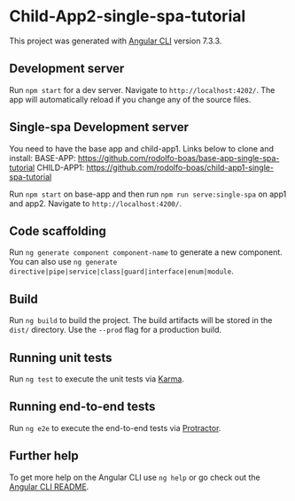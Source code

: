 # Child-App2-single-spa-tutorial

This project was generated with [Angular CLI](https://github.com/angular/angular-cli) version 7.3.3.

## Development server

Run `npm start` for a dev server. Navigate to `http://localhost:4202/`. The app will automatically reload if you change any of the source files.

## Single-spa Development server

You need to have the base app and child-app1. Links below to clone and install:
BASE-APP: https://github.com/rodolfo-boas/base-app-single-spa-tutorial
CHILD-APP1: https://github.com/rodolfo-boas/child-app1-single-spa-tutorial

Run `npm start` on base-app and then run `npm run serve:single-spa` on app1 and app2. Navigate to `http://localhost:4200/`.

## Code scaffolding

Run `ng generate component component-name` to generate a new component. You can also use `ng generate directive|pipe|service|class|guard|interface|enum|module`.

## Build

Run `ng build` to build the project. The build artifacts will be stored in the `dist/` directory. Use the `--prod` flag for a production build.

## Running unit tests

Run `ng test` to execute the unit tests via [Karma](https://karma-runner.github.io).

## Running end-to-end tests

Run `ng e2e` to execute the end-to-end tests via [Protractor](http://www.protractortest.org/).

## Further help

To get more help on the Angular CLI use `ng help` or go check out the [Angular CLI README](https://github.com/angular/angular-cli/blob/master/README.md).
